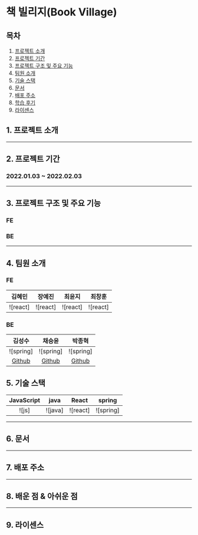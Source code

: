 # 책 빌리지(Book Village)


## 목차
1. [프로젝트 소개](#1-프로젝트-소개)
2. [프로젝트 기간](#2-프로젝트-기간)
3. [프로젝트 구조 및 주요 기능](#3-프로젝트-구조-및-주요-기능)
4. [팀원 소개](#4-팀원-소개)
5. [기술 스택](#5-기술-스택)
6. [문서](#6-문서)
7. [배포 주소](#7-배포-주소)
8. [학습 후기](#8-배운-점-&-아쉬운-점)
9. [라이센스](#9-라이센스)

## 1. 프로젝트 소개

---

## 2. 프로젝트 기간
### 2022.01.03 ~ 2022.02.03

---

## 3. 프로젝트 구조 및 주요 기능
### FE
>
### BE
>

--- 

## 4. 팀원 소개

### FE

|   김혜민    |   장예진    |   최윤지    |   최창훈    |
|:--------:|:--------:|:--------:|:--------:|
| ![react] | ![react] | ![react] | ![react] |

### BE

|                   김성수                   |                   채승윤                   |                   박종혁                    |
|:---------------------------------------:|:---------------------------------------:|:----------------------------------------:|
|                ![spring]                |                ![spring]                |                ![spring]                 |
| [Github](https://github.com/SsangSoo) | [Github](https://github.com/orioncsy) | [Github](https://github.com/pjongk148 ) |


## 5. 기술 스택

| JavaScript |  java   |  React   |  spring   |
|:----------:|:-------:|:--------:|:---------:|
|   ![js]    | ![java] | ![react] | ![spring] |

---

## 6. 문서

---

## 7. 배포 주소 

---

## 8. 배운 점 & 아쉬운 점

---

## 9. 라이센스

